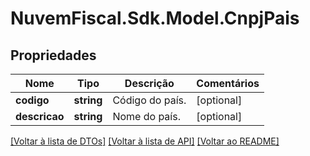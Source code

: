 # NuvemFiscal.Sdk.Model.CnpjPais

## Propriedades

Nome | Tipo | Descrição | Comentários
------------ | ------------- | ------------- | -------------
**codigo** | **string** | Código do país. | [optional] 
**descricao** | **string** | Nome do país. | [optional] 

[[Voltar à lista de DTOs]](../README.md#documentation-for-models) [[Voltar à lista de API]](../README.md#documentation-for-api-endpoints) [[Voltar ao README]](../README.md)

